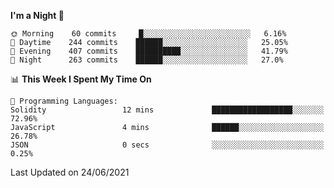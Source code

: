 <!--START_SECTION:waka-->
**I'm a Night 🦉** 

```text
🌞 Morning    60 commits     █░░░░░░░░░░░░░░░░░░░░░░░░   6.16% 
🌆 Daytime    244 commits    ██████░░░░░░░░░░░░░░░░░░░   25.05% 
🌃 Evening    407 commits    ██████████░░░░░░░░░░░░░░░   41.79% 
🌙 Night      263 commits    ██████░░░░░░░░░░░░░░░░░░░   27.0%

```


📊 **This Week I Spent My Time On** 

```text
💬 Programming Languages: 
Solidity                 12 mins             ██████████████████░░░░░░░   72.96% 
JavaScript               4 mins              ██████░░░░░░░░░░░░░░░░░░░   26.78% 
JSON                     0 secs              ░░░░░░░░░░░░░░░░░░░░░░░░░   0.25%

```


 Last Updated on 24/06/2021
<!--END_SECTION:waka-->
